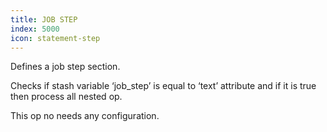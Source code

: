 ```yaml
---
title: JOB STEP
index: 5000
icon: statement-step
---
```


Defines a job step section.

Checks if stash variable ‘job_step’ is equal to ‘text’ attribute and if it is true then process all nested op.

This op no needs any configuration.

